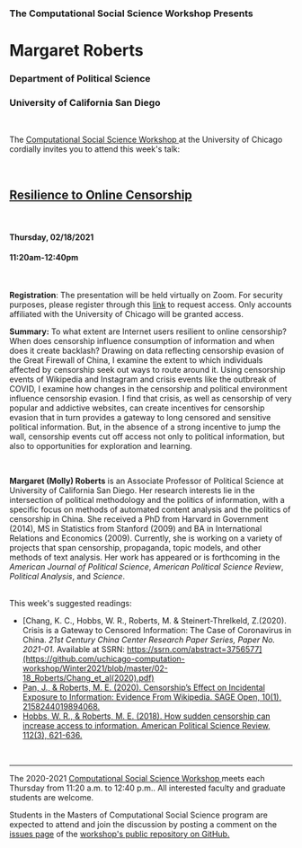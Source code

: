 
<h3 class=pfblock-header> The Computational Social Science Workshop Presents </h3>

<h1 class=pfblock-header3> Margaret Roberts</h1>
<h3 class=pfblock-header3> Department of Political Science </h3>
<h3 class=pfblock-header3> University of California San Diego </h3>

<br>


<p class=pfblock-header3>The <a href="https://macss.uchicago.edu/content/computation-workshop"> Computational Social Science Workshop </a> at the University of Chicago cordially invites you to attend this week's talk:</p>

<br>

<div class=pfblock-header3>
<h2 class=pfblock-header>
  <a href=https://github.com/uchicago-computation-workshop/Winter2021/tree/master/02-18_Roberts> Resilience to Online Censorship </a>
</h2>


</div>

<br>

<h4 class=pfblock-header3> Thursday, 02/18/2021 </h4>
<h4 class=pfblock-header3> 11:20am-12:40pm </h4>

<br>


**Registration**: The presentation will be held virtually on Zoom. For security purposes, please register through this [link](https://uchicago.zoom.us/meeting/register/tJwpceygqD8sE91OZoQTxpSuWqDAgoWB3iLm) to request access. Only accounts affiliated with the University of Chicago will be granted access.


**Summary:** To what extent are Internet users resilient to online censorship? When does censorship influence consumption of information and when does it create backlash? Drawing on data reflecting censorship evasion of the Great Firewall of China, I examine the extent to which individuals affected by censorship seek out ways to route around it.  Using censorship events of Wikipedia and Instagram and crisis events like the outbreak of COVID, I examine how changes in the censorship and political environment influence censorship evasion.  I find that crisis, as well as censorship of very popular and addictive websites, can create incentives for censorship evasion that in turn provides a gateway to long censored and sensitive political information.  But, in the absence of a strong incentive to jump the wall, censorship events cut off access not only to political information, but also to opportunities for exploration and learning.

<br>

**Margaret (Molly) Roberts** is an Associate Professor of Political Science at University of California San Diego. Her research interests lie in the intersection of political methodology and the politics of information, with a specific focus on methods of automated content analysis and the politics of censorship in China.  She received a PhD from Harvard in Government (2014), MS in Statistics from Stanford (2009) and BA in International Relations and Economics (2009).  Currently, she is working on a variety of projects that span censorship, propaganda, topic models, and other methods of text analysis.  Her work has appeared or is forthcoming in the *American Journal of Political Science*, *American Political Science Review*, *Political Analysis*, and *Science*.
</p>



<br>
This week's suggested readings:

- [Chang, K. C., Hobbs, W. R., Roberts, M. & Steinert-Threlkeld, Z.(2020). Crisis is a Gateway to Censored Information: The Case of Coronavirus in China. *21st Century China Center Research Paper Series, Paper No. 2021-01.* Available at SSRN: https://ssrn.com/abstract=3756577](https://github.com/uchicago-computation-workshop/Winter2021/blob/master/02-18_Roberts/Chang_et_al(2020).pdf)
- [Pan, J., & Roberts, M. E. (2020). Censorship’s Effect on Incidental Exposure to Information: Evidence From Wikipedia. SAGE Open, 10(1), 2158244019894068.](https://github.com/uchicago-computation-workshop/Winter2021/blob/master/02-18_Roberts/Pan&Roberts(2020).pdf)
- [Hobbs, W. R., & Roberts, M. E. (2018). How sudden censorship can increase access to information. American Political Science Review, 112(3), 621-636.](https://github.com/uchicago-computation-workshop/Winter2021/blob/master/02-18_Roberts/Hobbs&Roberts(2018).pdf)

<br>


---

<p class=footertext> The 2020-2021 <a href="https://macss.uchicago.edu/content/computation-workshop"> Computational Social Science Workshop </a> meets each Thursday from 11:20 a.m. to 12:40 p.m.. All interested faculty and graduate students are welcome.</p>



<p class=footertext>Students in the Masters of Computational Social Science program are expected to attend and join the discussion by posting a comment on the <a href=https://github.com/uchicago-computation-workshop/Winter2021/issues/6>issues page</a> of the <a href=https://github.com/uchicago-computation-workshop/Winter2021/tree/master/02-18_Roberts>workshop's public repository on GitHub.</a></p>
